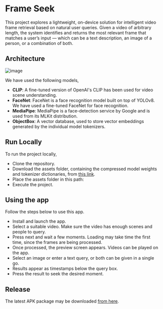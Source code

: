 # Frame Seek

This project explores a lightweight, on-device solution for intelligent video frame retrieval based on natural user queries. Given a video of arbitrary length, the system identifies and returns the most relevant frame that matches a user’s input — which can be a text description, an image of a person, or a combination of both.

## Architecture
![image](https://drive.google.com/uc?export=view&id=1sAgzCMlI-q98H0jofhgdk_XtNcCa18OZ)

We have used the following models, 
- **CLIP**: A fine-tuned version of OpenAI's CLIP has been used for video scene understanding.
- **FaceNet**: FaceNet is a face recognition model built on top of YOLOv8. We have used a fine-tuned FaceNet for face recognition.
- **MediaPipe**: MediaPipe is a face-detection service by Google and is used from its MLKit distribution.
- **ObjectBox**: A vector database, used to store vector embeddings generated by the individual model tokenizers.

## Run Locally
To run the project locally, 
- Clone the repository.
- Download the assets folder, containing the compressed model weights and tokenizer dictionaries, from [this link](https://drive.google.com/drive/folders/1vu7BpwznG4XxKswEeXfTeXlIthmHJUv8?usp=sharing).
- Place the assets folder in this path:
- Execute the project.

## Using the app
Follow the steps below to use this app. 
- Install and launch the app.
- Select a suitable video. Make sure the video has enough scenes and people to query.
- Press next and wait a few moments. Loading may take time the first time, since the frames are being processed.
- Once processed, the preview screen appears. Videos can be played on the app.
- Select an image or enter a text query, or both can be given in a single go.
- Results appear as timestamps below the query box.
- Press the result to seek the desired moment.

## Release
The latest APK package may be downloaded [from here](https://drive.google.com/file/d/1eigecKbv7IhpLEv3LyLN_PwRWI5juOgu/view?usp=sharing). 

